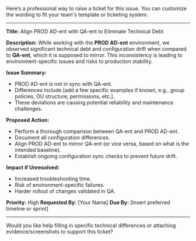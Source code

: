 Here’s a professional way to raise a ticket for this issue. You can customize the wording to fit your team's template or ticketing system:

---

**Title:** Align PROD AD-ent with QA-ent to Eliminate Technical Debt

**Description:**
While working with the **PROD AD-ent** environment, we observed significant technical debt and configuration drift when compared to **QA-ent**, which it is supposed to mirror. This inconsistency is leading to environment-specific issues and risks to production stability.

**Issue Summary:**

* PROD AD-ent is not in sync with QA-ent.
* Differences include \[add a few specific examples if known, e.g., group policies, OU structure, permissions, etc.].
* These deviations are causing potential reliability and maintenance challenges.

**Proposed Action:**

* Perform a thorough comparison between QA-ent and PROD AD-ent.
* Document all configuration differences.
* Align PROD AD-ent to mirror QA-ent (or vice versa, based on what is the intended baseline).
* Establish ongoing configuration sync checks to prevent future drift.

**Impact if Unresolved:**

* Increased troubleshooting time.
* Risk of environment-specific failures.
* Harder rollout of changes validated in QA.

**Priority:** High
**Requested By:** \[Your Name]
**Due By:** \[Insert preferred timeline or sprint]

---

Would you like help filling in specific technical differences or attaching evidence/screenshots to support this ticket?
